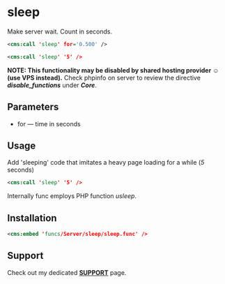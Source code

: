 # sleep

Make server wait. Count in seconds.

```xml
<cms:call 'sleep' for='0.500' />
```

```xml
<cms:call 'sleep' '5' />
```

**NOTE: This functionality may be disabled by shared hosting provider ☺ (use VPS instead).** Check phpinfo on server to review the directive ***disable_functions*** under ***Core***.


## Parameters

* for &mdash; time in seconds

## Usage

Add 'sleeping' code that imitates a heavy page loading for a while (*5* seconds)

```xml
<cms:call 'sleep' '5' />
```

Internally func employs PHP function *usleep*.

## Installation

```xml
<cms:embed 'funcs/Server/sleep/sleep.func' />
```

## Support

Check out my dedicated [**SUPPORT**](/SUPPORT.md) page.

